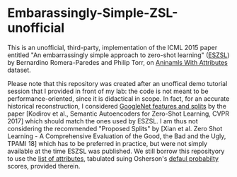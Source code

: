 # Embarassingly-Simple-ZSL-unofficial

This is an unofficial, third-party, implementation of the ICML 2015 paper entitled "An embarrassingly simple approach to zero-shot learning" (<a href="http://proceedings.mlr.press/v37/romera-paredes15.html">ESZSL</a>) by Bernardino Romera-Paredes and Philip Torr, on <a href="https://cvml.ist.ac.at/AwA2/">Aninamls With Attributes</a> dataset.

Please note that this repository was created after an unoffical demo tutorial session that I provided in front of my lab: the code is not meant to be performance-oriented, since it is didactical in scope. In fact, for an accurate historical reconstruction, I considered <a href="https://github.com/Elyorcv/SAE">GoogleNet features and splits</a> by the paper [Kodirov et al., Semantic Autoencoders for Zero-Shot Learning, CVPR 2017] which should match the ones used by ESZSL. I am thus not considering the recommended "Proposed Splits" by [Xian et al. Zero Shot Learning - A Comprehensive Evaluation of the Good, the Bad and the Ugly, TPAMI 18] which has to be preferred in practice, but were not simply available at the time ESZSL was published. We still borrow this reposityory to use the <a href="https://www.mpi-inf.mpg.de/departments/computer-vision-and-machine-learning/research/zero-shot-learning/zero-shot-learning-the-good-the-bad-and-the-ugly">list of attributes</a>, tabulated suing Osherson's <a href="https://onlinelibrary.wiley.com/doi/abs/10.1207/s15516709cog1502_3">defaul probabilty</a> scores, provided therein.
